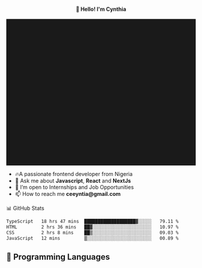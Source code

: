 <h4 align="center">👋 Hello! I'm Cynthia</h4>

<hr style="height:10%; margin-left:0; margin-right:0;" />

<div align="left">
  <ul>
  <li>🔥A passionate frontend developer from Nigeria</li>
  <li>💬 Ask me about <strong>Javascript</strong>, <strong>React</strong> and <strong> NextJs</strong></li>
  <li>👯 I’m open to Internships and Job Opportunities</li>
  <li>📫 How to reach me <strong>ceeyntia@gmail.com</strong></li>
</ul>
</div
  
## 📊 GitHub Stats

<!--START_SECTION:waka-->

```txt
TypeScript   18 hrs 47 mins  ███████████████████▓░░░░░   79.11 %
HTML         2 hrs 36 mins   ██▓░░░░░░░░░░░░░░░░░░░░░░   10.97 %
CSS          2 hrs 8 mins    ██▒░░░░░░░░░░░░░░░░░░░░░░   09.03 %
JavaScript   12 mins         ▒░░░░░░░░░░░░░░░░░░░░░░░░   00.89 %
```

<!--END_SECTION:waka-->

## 💬 Programming Languages

<!--START_SECTION:languages-->
<!--END_SECTION:languages-->
